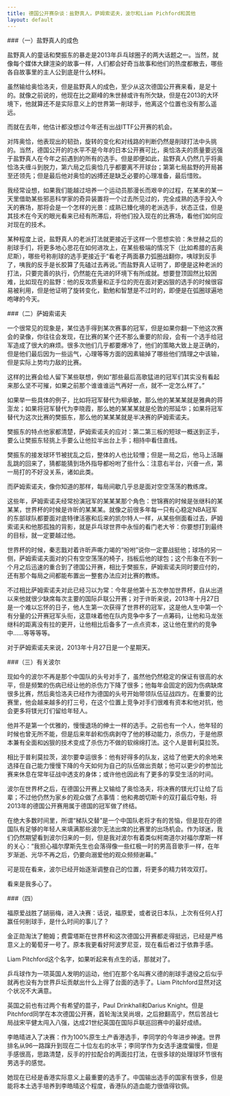 ```yaml
---
title: 德国公开赛杂谈：盐野真人，萨姆索诺夫，波尔和Liam Pichford和其他
layout: default
---
```


###（一）盐野真人的成色

盐野真人的童话和樊振东的暴走是2013年乒乓球圈子的两大话题之一。当然，就像每个媒体大肆渲染的故事一样，人们都会好奇当故事和他们的热度都散去，哪些各自故事里的主人公到底是什么材料。

虽然输给奥恰洛夫，但是盐野真人的成色，至少从这次德国公开赛来看，是足十的。就像之前说的，他现在比之巅峰的朱世赫或许有所欠缺，但是在2013的大环境下，他就算还不是实际意义上的世界第一削球手，他离这个位置也没有那么遥远。

而就在去年，他估计都没想过今年还有出战ITTF公开赛的机会。

对阵奥恰，他表现出的韧劲，旋转的变化和对线路的判断仍然是削球打法中头挑的。当然，德国公开的的水平不是今年的日本公开赛可比，奥恰洛夫的质量要远强于盐野真人在今年之前遇到的所有的选手。但是即便如此，盐野真人仍然几乎将奥恰洛夫缠斗到脱力，第六局之后奥恰几乎都要离不开球台；第第七局盐野的开局甚至还领先；但是最后他对奥恰的凶搏还是缺乏必要的心理准备，最后惜败。

我经常设想，如果我们能越过培养一个运动员那漫长而艰辛的过程，在某来的某一天里借助某些邪恶科学家的奇异装置将一个过去所见过的，完全成熟的选手投入今天的赛场，那将会是一个怎样的光景：成熟已臻化境的老派选手，状态正佳，但是其技术在今天的眼光看来已经有所滞后，将他们投入现在的比赛场，看他们如何应对现在的技术。

某种程度上说，盐野真人的老派打法就更接近于这样一个思想实验：朱世赫之后的削球手们，将更多地心思花在如何进攻上，在某些极端的情况下（比如希腊的吉奥尼斯），哪些号称削球的选手更接近于“看老子两面暴力弧圈战翻你，咦球到反手了，咦我的反手是长胶算了先磕过去再说。”而盐野真人证明了，即便是这种老派的打法，只要完善的执行，仍然能在先进的环境下有所成就。想要登顶固然比较困难，比如现在的盐野：他的反攻质量和正手位的兜在面对更凶狠的选手的时候很容易被利用，但是他证明了旋转变化，勤勉和智慧是不过时的，即便是在弧圈球遍地咆哮的今天。


###（二）萨姆索诺夫

一个很常见的现象是，某位选手得到某次赛事的冠军，但是如果你翻一下他这次赛会的录像，你往往会发现，在比赛的某个还不那么重要的阶段，会有一个选手给冠军造成了很大的麻烦。很多次他们几乎都要爆冷了，他们的策略大致上是正确的，但是他们最后因为一些运气，心理等等方面的因素输掉了哪些他们情理之中该输，但是实际上势均力敌的比赛。

这样的比赛会给人留下某些联想，例如“那些最后高歌猛进的冠军们其实没有看起来那么坚不可摧，如果之前那个谁谁谁运气再好一点，就不一定怎么样了。”

如果举一些具体的例子，比如将冠军替代为柳承敏，那么他的某某某就是雅典的蒋澎龙；如果将冠军替代为李晓霞，那么她的某某某就是伦敦的邢延华；如果将冠军替代为这次比赛的樊振东，那么他的某某某就是半决赛的萨姆索诺夫。

樊振东的特点他家都清楚，萨姆索诺夫的应对：第二第三板的短球一概送到正手，要么让樊振东轻挑上手要么让他拉半出台上手；相持中看住直线。

樊振东的接发球环节被扰乱之后，整体的人也比较懵；但是一局之后，他马上活蹦乱跳的回来了，猜都能猜到场外指导都吩咐了些什么：注意右半台，兴奋一点，第一局打的不好没关系，诸如此类。

而萨姆索诺夫，像你知道的那样，每局间歇几乎总是面对空空荡荡的教练席。

这些年，萨姆索诺夫经常扮演冠军的某某某那个角色：世锦赛的时候是张继科的某某某，世界杯的时候是许昕的某某某。就像之前很多年每一只有心稳定NBA冠军的东部球队都要面对底特律活塞和后来的凯尔特人一样，从某些侧面看过去，萨姆索诺夫和他那孤独的背影，就是乒乓球世界中永恒的看门老大爷：你要想打到最终的目标，就一定要越过他。

世界杯的时候，秦志戬对着许昕声嘶力竭的“吩咐”说你一定要战挺他；球场的另一侧，萨姆索诺夫面对的只有空空荡荡的椅子，挡板后他的球包；这个形象在不到一个月之后迅速的重合到了德国公开赛，相比于樊振东，萨姆索诺夫同时要应付的，还有那个每局之间都能布置出一整套办法应对比赛的教练。

不过相比萨姆索诺夫对此已经习以为常：今年是他第十五次参加世界杯，自从出道以来他就很少缺席每次主要的国际乒联公开赛；对于许昕来说，2013年十月27日是一个难以忘怀的日子，他人生第一次获得了世界杯的冠军，这是他人生中第一个有分量的公开赛冠军头衔，这意味着他在队内竞争中多了一点筹码，让他和马龙张继科的距离没有拉的更开，让他相比后备多了一点点资本，这让他在里约的竞争中……等等等等。

对于萨姆索诺夫来说，2013年十月27日是一个星期天。


###（三）有关波尔

现如今的波尔不再是那个中国队的头号对手了，虽然他仍然稳定的保证有很高的水平，但是频繁的伤病已经让他的杀伤力下降了很多；他每年会固定的因为伤病缺席很多比赛，然后奥恰洛夫已经作为德国的头号开始带领队伍征战四方。在重要的比赛里，他会越来越多的打三号，在这个位置上竞争对手们很难有资本和他对抗，他会更多将镁光灯们留给年轻人。

他并不是第一个优雅的，慢慢退场的绅士一样的选手。之前也有一个人，他年轻的时候也曾无所不能，但是后来年龄和伤病剥夺了他的移动能力，杀伤力，于是他原本兼有全面和凶狠的技术变成了杀伤力不做的软绵绵打法。这个人是普利莫拉茨。

相比于普利莫拉茨，波尔要幸运很多：他有好得多的队友，这给了他更大的余地来选择在自己能力慢慢下降的今天如何为自己的队伍做出贡献；他可以更少的参加比赛来休息在常年征战中透支的身体；或许他也因此有了更多的享受生活的时间。

波尔在世界杯之后，在德国公开赛上又输给了奥恰洛夫，将决赛的镁光灯让给了后辈；不过他仍然为家乡的观众做了点事情：他和弗朗切斯卡的双打最后夺魁，将2013年的德国公开赛用属于德国的冠军做了终结。

在绝大多数时间里，所谓“梯队交替”是一个中国队老将才有的苦恼，但是现在的德国队有足够的年轻人来填满那些波尔无法出席的比赛里的出场机会。作为球迷，我们仍然期望看到波尔归来的一刻，但是我对波尔有着类似柯南道尔对福尔摩斯一样的关心：“我担心福尔摩斯先生也会落得像一些红极一时的男高音歌手一样，在年岁渐逝、光华不再之后，仍要向溺爱他的观众频频谢幕。”

可是现在看来，波尔已经开始逐渐调整自己的位置，将更多的精力转攻双打。

看来是我多心了。


###（四）

福原爱战胜了胡丽梅，进入决赛：话说，福原爱，或者说日本队，上次有任何人打赢任何削球手，是什么时间的事儿了？

金正勋淘汰了鲍姆；费雷塔斯在世界杯和这次德国公开赛都走得挺远，已经是严格意义上的葡萄牙一号了。原本我更看好阿波罗尼亚，现在看后者过于依靠手感。


Liam Pitchford这个名字，如果听起来有点生的话，那就对了。

乒乓球作为一项英国人发明的运动，他们在那个名叫赛义德的削球手退役之后似乎就再也没有为世界乒坛贡献出什么上得了台面的选手了。Liam Pitchford显然对这个状况不大满意。

英国之前也有过两个有希望的苗子，Paul Drinkhall和Darius Knight。但是Pitchford同学在本次德国公开赛，首轮淘汰吴尚垠，之后掀翻高宁，然后苦战七局战宋平健太闯入八强，达成21世纪英国在国际乒联巡回赛中的最好成绩。


李皓晴进入了决赛：作为100%原生土产香港选手，李同学的今年进步神速。世界排名从96一路蹿升到现在二十位左右的水平；李同学作为女选手速度偏慢，但是手感很高，思路清楚，反手的拧拉配合的两面拉打法，在很多球的处理球环节很有男选手的感觉。

她现在已经是香港实际意义上最重要的选手了。中国输出选手的国家有很多，但是能将本土选手培养到李皓晴这个程度，香港队的造血能力很值得钦佩。
